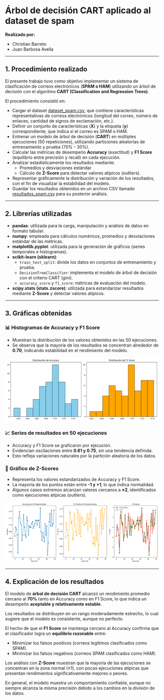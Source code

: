 # Árbol de decisión CART aplicado al dataset de spam

**Realizado por:**  
- Christian Barreto  
- Juan Barbosa Avella  

---

## 1. Procedimiento realizado
El presente trabajo tuvo como objetivo implementar un sistema de clasificación de correos electrónicos (**SPAM o HAM**) utilizando un árbol de decisión con el algoritmo **CART (Classification and Regression Trees)**.

El procedimiento consistió en:

- Cargar el dataset [dataset_spam.csv](data/dataset_spam.csv), que contiene características representativas de correos electrónicos (longitud del correo, número de enlaces, cantidad de signos de exclamación, etc.).  
- Definir un conjunto de características (**X**) y la etiqueta (**y**) correspondiente, que indica si el correo es SPAM o HAM.  
- Entrenar un modelo de árbol de decisión (**CART**) en múltiples ejecuciones (50 repeticiones), utilizando particiones aleatorias de entrenamiento y prueba (70% - 30%).  
- Calcular las métricas de desempeño **Accuracy** (exactitud) y **F1 Score** (equilibrio entre precisión y recall) en cada ejecución.  
- Analizar estadísticamente los resultados mediante:  
  - Promedios y desviaciones estándar  
  - Cálculo de **Z-Score** para detectar valores atípicos (outliers).  
- Representar gráficamente la distribución y variación de los resultados, con el fin de visualizar la estabilidad del modelo.  
- Guardar los resultados obtenidos en un archivo CSV llamado [resultados_spam.csv](results/resultados_spam.csv) para su posterior análisis.

---

## 2. Librerías utilizadas

- **pandas**: utilizada para la carga, manipulación y análisis de datos en formato tabular.  
- **numpy**: empleada para cálculos numéricos, promedios y desviaciones estándar de las métricas.  
- **matplotlib.pyplot**: utilizada para la generación de gráficos (series temporales e histogramas).  
- **scikit-learn (sklearn)**:  
  - `train_test_split`: divide los datos en conjuntos de entrenamiento y prueba.  
  - `DecisionTreeClassifier`: implementa el modelo de árbol de decisión con el criterio CART (*gini*).  
  - `accuracy_score` y `f1_score`: métricas de evaluación del modelo.  
- **scipy.stats (stats.zscore)**: utilizada para estandarizar resultados mediante **Z-Score** y detectar valores atípicos.  

---

## 3. Gráficas obtenidas

### 📊 Histogramas de Accuracy y F1 Score
- Muestran la distribución de los valores obtenidos en las 50 ejecuciones.  
- Se observa que la mayoría de los resultados se concentran alrededor de **0.70**, indicando estabilidad en el rendimiento del modelo.

 ![Histograma de métricas](images/histogramas_metricas.png)


### 📈 Series de resultados en 50 ejecuciones
- Accuracy y F1 Score se graficaron por ejecución.  
- Evidencian oscilaciones entre **0.61 y 0.75**, sin una tendencia definida.  
- Esto refleja variaciones naturales por la partición aleatoria de los datos.  

### 🔎 Gráfico de Z-Scores
- Representa los valores estandarizados de Accuracy y F1 Score.  
- La mayoría de los puntos están entre **-1 y +1**, lo que indica normalidad.  
- Algunos casos extremos alcanzan valores cercanos a **±2**, identificados como ejecuciones atípicas (*outliers*).

![resultados_metricas](images/resultados_metricas.png)


---

## 4. Explicación de los resultados

El modelo de **árbol de decisión CART** alcanzó un rendimiento promedio cercano al **70%** tanto en Accuracy como en F1 Score, lo que indica un desempeño **aceptable y relativamente estable**.  

Los resultados se distribuyen en un rango moderadamente estrecho, lo cual sugiere que el modelo es consistente, aunque no perfecto.  

El hecho de que el **F1 Score** se mantenga cercano al Accuracy confirma que el clasificador logra un **equilibrio razonable** entre:  
- Minimizar los falsos positivos (correos legítimos clasificados como SPAM).  
- Minimizar los falsos negativos (correos SPAM clasificados como HAM).  

Los análisis con **Z-Score** muestran que la mayoría de las ejecuciones se concentran en la zona normal (±1), con pocas ejecuciones atípicas que presentan rendimientos significativamente mejores o peores.  

En general, el modelo muestra un comportamiento confiable, aunque no siempre alcanza la misma precisión debido a los cambios en la división de los datos.
